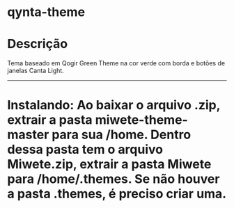 # qynta-theme
# Descrição
Tema baseado em Qogir Green Theme na cor verde com borda e botões de janelas Canta Light.
_____
# Instalando: Ao baixar o arquivo .zip, extrair a pasta miwete-theme-master para sua /home. Dentro dessa pasta tem o arquivo Miwete.zip, extrair a pasta Miwete para /home/.themes. Se não houver a pasta .themes, é preciso criar uma.
